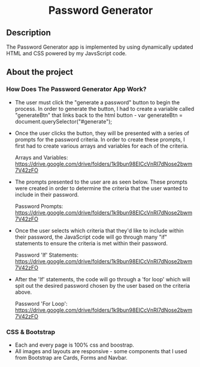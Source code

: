 <h1 align="center">Password Generator</h1>

## Description

The Password Generator app is implemented by using dynamically updated HTML and CSS powered by my JavsScript code. 

## About the project

### How Does The Password Generator App Work?

- The user must click the "generate a password" button to begin the process. In order to generate the button, I had to create a variable called "generateBtn" that links back to the html button - var generateBtn = document.querySelector("#generate");
- Once the user clicks the button, they will be presented with a series of prompts for the password criteria. In order to create these prompts, I first had to create various arrays and variables for each of the criteria. 
 
   Arrays and Variables: https://drive.google.com/drive/folders/1k9bun98EICcVnRI7dNose2bwm7V42zFO

- The prompts presented to the user are as seen below. These prompts were created in order to determine the criteria that the user wanted to include in their password.

   Password Prompts: https://drive.google.com/drive/folders/1k9bun98EICcVnRI7dNose2bwm7V42zFO

- Once the user selects which criteria that they'd like to include within their password, the JavaScript code will go through many "if" statements to ensure the criteria is met within their password.

   Password 'If' Statements: https://drive.google.com/drive/folders/1k9bun98EICcVnRI7dNose2bwm7V42zFO

- After the 'If' statements, the code will go through a 'for loop' which will spit out the desired password chosen by the user based on the criteria above. 

   Password 'For Loop': https://drive.google.com/drive/folders/1k9bun98EICcVnRI7dNose2bwm7V42zFO

### CSS & Bootstrap

- Each and every page is 100% css and boostrap.
- All images and layouts are responsive - some components that I used from Bootstrap are Cards, Forms and Navbar. 

